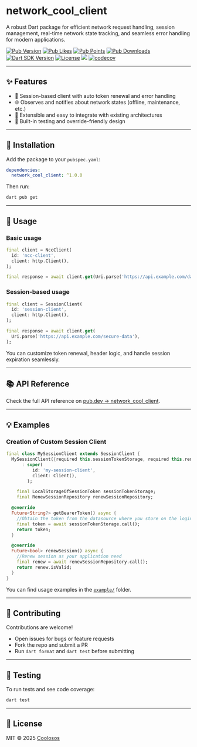 # network_cool_client

A robust Dart package for efficient network request handling, session management, real-time network state tracking, and seamless error handling for modern applications.

[![Pub Version](https://badgen.net/pub/v/network_cool_client)](https://pub.dev/packages/network_cool_client/)
[![Pub Likes](https://badgen.net/pub/likes/network_cool_client)](https://pub.dev/packages/network_cool_client/score)
[![Pub Points](https://badgen.net/pub/points/network_cool_client)](https://pub.dev/packages/network_cool_client/score)
[![Pub Downloads](https://badgen.net/pub/dm/network_cool_client)](https://pub.dev/packages/network_cool_client)
[![Dart SDK Version](https://badgen.net/pub/sdk-version/network_cool_client)](https://pub.dev/packages/network_cool_client/)
[![License](https://img.shields.io/badge/license-MIT-blue.svg)](https://github.com/coolosos/network_cool_client/blob/main/LICENSE)
[![](https://img.shields.io/badge/linted%20by-coolint-0553B1)](https://pub.dev/packages/coolint)
[![codecov](https://codecov.io/gh/coolosos/networkcoolclient/graph/badge.svg)](https://codecov.io/gh/coolosos/networkcoolclient)

---

## ✨ Features

* 🔐 Session-based client with auto token renewal and error handling
* 🌐 Observes and notifies about network states (offline, maintenance, etc.)
* 🧩 Extensible and easy to integrate with existing architectures
* 🧪 Built-in testing and override-friendly design

---

## 🚀 Installation

Add the package to your `pubspec.yaml`:

```yaml
dependencies:
  network_cool_client: ^1.0.0
```

Then run:

```bash
dart pub get
```

---

## 📆 Usage

### Basic usage

```dart
final client = NccClient(
  id: 'ncc-client',
  client: http.Client(),
);

final response = await client.get(Uri.parse('https://api.example.com/data'));
```

### Session-based usage

```dart
final client = SessionClient(
  id: 'session-client',
  client: http.Client(),
);

final response = await client.get(
  Uri.parse('https://api.example.com/secure-data'),
);
```

You can customize token renewal, header logic, and handle session expiration seamlessly.

---

## 📚 API Reference

Check the full API reference on [pub.dev → network_cool_client](https://pub.dev/packages/network_cool_client).

---

## 💡 Examples

### Creation of Custom Session Client

```dart
final class MySessionClient extends SessionClient {
  MySessionClient({required this.sessionTokenStorage, required this.renewSessionRepository})
      : super(
          id: 'my-session-client',
          client: Client(),
        );

    final LocalStorageOfSessionToken sessionTokenStorage;
    final RenewSessionRepository renewSessionRepository;

  @override
  Future<String?> getBearerToken() async {
    //Obtain the token from the datasource where you store on the login request
    final token = await sessionTokenStorage.call();
    return token;
  }

  @override
  Future<bool> renewSession() async {
    //Renew session as your application need
    final renew = await renewSessionRepository.call();
    return renew.isValid;
  }
}
```

You can find usage examples in the [`example/`](example/) folder.

---

## 🤝 Contributing

Contributions are welcome!

* Open issues for bugs or feature requests
* Fork the repo and submit a PR
* Run `dart format` and `dart test` before submitting

---

## 🧪 Testing

To run tests and see code coverage:

```bash
dart test
```

---

## 📄 License

MIT © 2025 [Coolosos](https://github.com/coolosos)
